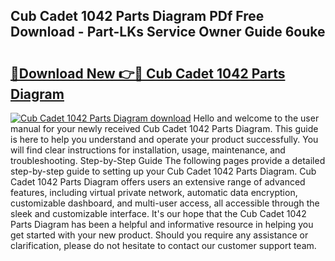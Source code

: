 ## Cub Cadet 1042 Parts Diagram PDf Free Download - Part-LKs Service Owner Guide 6ouke

# <h2><a href="http://dfmsv88.blite.top/?on=Cub+Cadet+1042+Parts+Diagram">🔗Download New 👉🔴 Cub Cadet 1042 Parts Diagram</a></h2>

[![Cub Cadet 1042 Parts Diagram download](https://i.imgur.com/lujVjoI.png)](http://dfmsv88.blite.top/?on=Cub+Cadet+1042+Parts+Diagram)
Hello and welcome to the user manual for your newly received Cub Cadet 1042 Parts Diagram. This guide is here to help you understand and operate your product successfully. You will find clear instructions for installation, usage, maintenance, and troubleshooting. Step-by-Step Guide The following pages provide a detailed step-by-step guide to setting up your Cub Cadet 1042 Parts Diagram. Cub Cadet 1042 Parts Diagram offers users an extensive range of advanced features, including virtual private network, automatic data encryption, customizable dashboard, and multi-user access, all accessible through the sleek and customizable interface. It's our hope that the Cub Cadet 1042 Parts Diagram has been a helpful and informative resource in helping you get started with your new product. Should you require any assistance or clarification, please do not hesitate to contact our customer support team.
